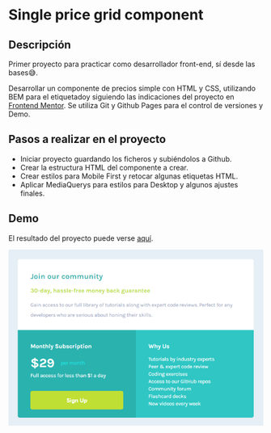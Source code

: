# Single price grid component


## Descripción

Primer proyecto para practicar como desarrollador front-end, sí desde las bases😅.

Desarrollar un componente de precios simple con HTML y CSS, utilizando BEM para el etiquetadoy  siguiendo las indicaciones del proyecto en [Frontend Mentor](https://www.frontendmentor.io/challenges/single-price-grid-component-5ce41129d0ff452fec5abbbc). Se utiliza Git y Github Pages para el control de versiones y Demo.

## Pasos a realizar en el proyecto

+ Iniciar proyecto guardando los ficheros y subiéndolos a Github.
+ Crear la estructura HTML del componente a crear.
+ Crear estilos para Mobile First y retocar algunas etiquetas HTML.
+ Aplicar MediaQuerys para estilos para Desktop y algunos ajustes finales.

## Demo
El resultado del proyecto puede verse [aquí](https://crojasf.github.io/01-single-price-grid-component/).


![desktop-final](/design/desktop-final.png)



